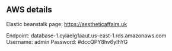 ## AWS details

Elastic beanstalk page: https://aestheticaffairs.uk

Endpoint: database-1.cylaelg1aaut.us-east-1.rds.amazonaws.com
Username: admin
Password: #dccQPY8hv6y!hYG
